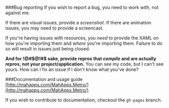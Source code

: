 ###Bug reporting
If you wish to report a bug, you need to work with, not against me.

If there are visual issues, provide a *screenshot*. If there are animation issues, you may need to provide a screencast.

If you're having issues with resources, you *need* to provide the XAML on how you're importing them and *where* you're importing them.
Failure to do so will result in issues just being closed.

**And for !@#$@!#$ sake, provide repros that *compile* and are actually *repros*, not your project/application.**
You can see my code, but I can't see yours. How can I fix an issue if I don't know what you've done?

###Documentation and usage guide
[http://mahapps.com/MahApps.Metro/](http://mahapps.com/MahApps.Metro/) 

If you wish to contribute to documentation, checkout the `gh-pages` branch.
